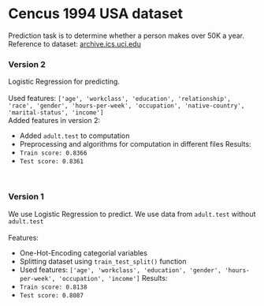 # Cencus 1994 USA dataset
Prediction task is to determine whether a person makes over 50K a year.<br />
Reference to dataset: [archive.ics.uci.edu](https://archive.ics.uci.edu/ml/datasets/adult)

### Version 2
Logistic Regression for predicting.<br />
<br />
Used features: ```['age', 'workclass', 'education', 'relationship', 'race', 'gender', 'hours-per-week', 'occupation', 'native-country', 'marital-status', 'income']```<br />
Added features in version 2:
- Added ```adult.test``` to computation
- Preprocessing and algorithms for computation in different files
Results:
- ```Train score: 0.8366```
- ```Test score: 0.8361```
<br />

### Version 1
We use Logistic Regression to predict. We use data from ```adult.test``` without ```adult.test```<br />
<br />
Features:
- One-Hot-Encoding categorial variables
- Splitting dataset using ```train_test_split()``` function
- Used features: ```['age', 'workclass', 'education', 'gender', 'hours-per-week', 'occupation', 'income']```
Results:
- ```Train score: 0.8138```
- ```Test score: 0.8087```
